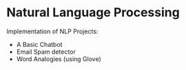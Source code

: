 # Natural Language Processing 

Implementation of NLP Projects:
- A Basic Chatbot 
- Email Spam detector
- Word Analogies (using Glove)
